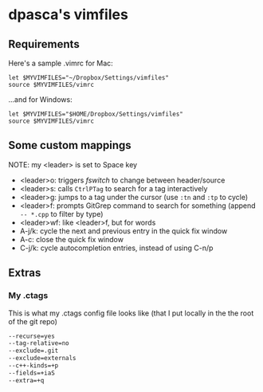 # dpasca's vimfiles

## Requirements

Here's a sample .vimrc for Mac:
```vimscript
let $MYVIMFILES="~/Dropbox/Settings/vimfiles"
source $MYVIMFILES/vimrc
```

...and for Windows:
```vimscript
let $MYVIMFILES="$HOME/Dropbox/Settings/vimfiles"
source $MYVIMFILES/vimrc
```

## Some custom mappings

NOTE: my \<leader\> is set to Space key

* \<leader\>o: triggers *fswitch* to change between header/source
* \<leader\>s: calls `CtrlPTag` to search for a tag interactively
* \<leader\>g: jumps to a tag under the cursor (use `:tn` and `:tp` to cycle)
* \<leader\>f: prompts GitGrep command to search for something (append ` -- *.cpp` to filter by type)
* \<leader\>wf: like \<leader\>f, but for words
* A-j/k: cycle the next and previous entry in the quick fix window
* A-c: close the quick fix window
* C-j/k: cycle autocompletion entries, instead of using C-n/p

## Extras
### My .ctags
This is what my .ctags config file looks like (that I put locally in the the root of the git repo)
```bash
--recurse=yes
--tag-relative=no
--exclude=.git
--exclude=externals
--c++-kinds=+p
--fields=+iaS
--extra=+q
```
